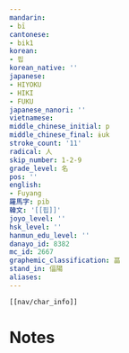 ```yaml
---
mandarin:
- bī
cantonese:
- bik1
korean:
- 핍
korean_native: ''
japanese:
- HIYOKU
- HIKI
- FUKU
japanese_nanori: ''
vietnamese:
middle_chinese_initial: p
middle_chinese_final: ɨuk
stroke_count: '11'
radical: 人
skip_number: 1-2-9
grade_level: 名
pos: ''
english:
- Fuyang
羅馬字: pib
韓文: '[[핍]]'
joyo_level: ''
hsk_level: ''
hanmun_edu_level: ''
danayo_id: 8382
mc_id: 2667
graphemic_classification: 畐
stand_in: 偪陽
aliases:
---
```

```meta-bind-embed
[[nav/char_info]]
```

# Notes
